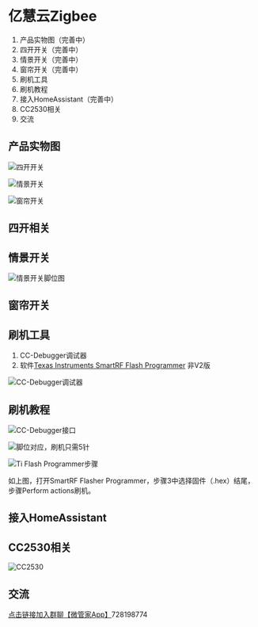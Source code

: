 # 亿慧云Zigbee

1. 产品实物图（完善中）
2. 四开开关（完善中）
3. 情景开关（完善中）
4. 窗帘开关（完善中）
5. 刷机工具
6. 刷机教程
7. 接入HomeAssistant（完善中）
8. CC2530相关
9. 交流

## 产品实物图

![&#x56DB;&#x5F00;&#x5F00;&#x5173;](.gitbook/assets/snipaste_2021-03-20_00-07-19.png)

![&#x60C5;&#x666F;&#x5F00;&#x5173;](.gitbook/assets/snipaste0_2021-03-20_00-07-19.png)

![&#x7A97;&#x5E18;&#x5F00;&#x5173;](.gitbook/assets/snipaste1_2021-03-20_00-07-19.png)

## 四开相关

## 情景开关

![&#x60C5;&#x666F;&#x5F00;&#x5173;&#x811A;&#x4F4D;&#x56FE;](.gitbook/assets/yi-hui-yun-zigbee-qing-jing-kai-guan-.png)

## 窗帘开关

## 刷机工具

1. CC-Debugger调试器  
2. 软件[Texas Instruments SmartRF Flash Programmer](https://www.ti.com/tool/FLASH-PROGRAMMER) 非V2版

![CC-Debugger&#x8C03;&#x8BD5;&#x5668;](.gitbook/assets/f9d78a4e46d8d304f30ea5ee5b22ab2d.jpeg)



## 刷机教程

![CC-Debugger&#x63A5;&#x53E3;](.gitbook/assets/d8c7f8724a4ab6c0d6ebcd96f555b657.jpeg)

![&#x811A;&#x4F4D;&#x5BF9;&#x5E94;&#xFF0C;&#x5237;&#x673A;&#x53EA;&#x9700;5&#x9488;](.gitbook/assets/smartrf04eb-pinout.png)

![Ti Flash Programmer&#x6B65;&#x9AA4;](.gitbook/assets/60a6745bcae9730f8ea91755721658a7.jpeg)

如上图，打开SmartRF Flasher Programmer，步骤3中选择固件（.hex）结尾，步骤Perform actions刷机。

## 接入HomeAssistant

## CC2530相关

![CC2530](.gitbook/assets/snipaste_2021-03-20_09-51-17.png)

## 交流

[点击链接加入群聊【微管家App】](https://jq.qq.com/?_wv=1027&k=vNt1J2FT)728198774





